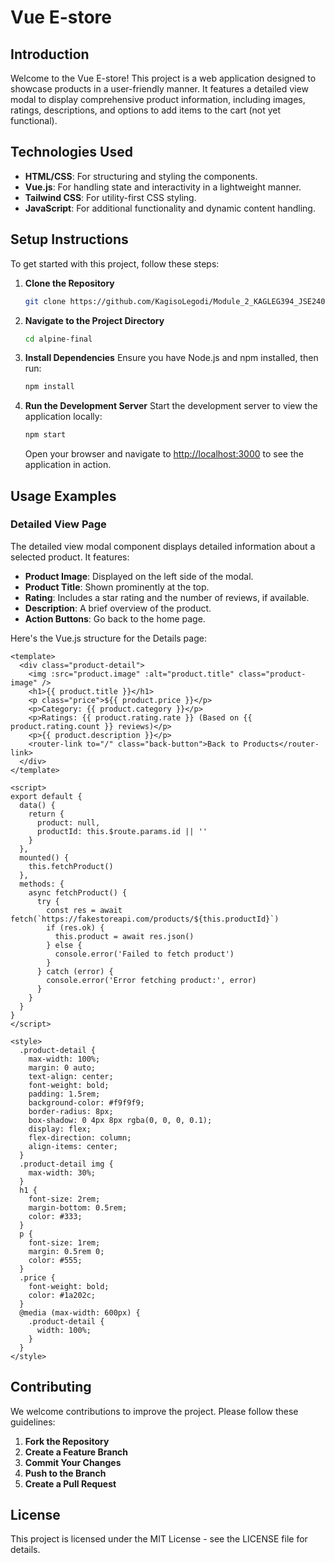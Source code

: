 # Vue E-store

## Introduction
Welcome to the Vue E-store! This project is a web application designed to showcase products in a user-friendly manner. It features a detailed view modal to display comprehensive product information, including images, ratings, descriptions, and options to add items to the cart (not yet functional).

## Technologies Used
- **HTML/CSS**: For structuring and styling the components.
- **Vue.js**: For handling state and interactivity in a lightweight manner.
- **Tailwind CSS**: For utility-first CSS styling.
- **JavaScript**: For additional functionality and dynamic content handling.

## Setup Instructions
To get started with this project, follow these steps:

1. **Clone the Repository**
   ```bash
   git clone https://github.com/KagisoLegodi/Module_2_KAGLEG394_JSE2407-B_KagisoLegodi_JSF01.git
   ```

2. **Navigate to the Project Directory**
   ```bash
   cd alpine-final
   ```

3. **Install Dependencies**
   Ensure you have Node.js and npm installed, then run:
   ```bash
   npm install
   ```

4. **Run the Development Server**
   Start the development server to view the application locally:
   ```bash
   npm start
   ```
   Open your browser and navigate to [http://localhost:3000](http://localhost:3000) to see the application in action.

## Usage Examples

### Detailed View Page
The detailed view modal component displays detailed information about a selected product. It features:
- **Product Image**: Displayed on the left side of the modal.
- **Product Title**: Shown prominently at the top.
- **Rating**: Includes a star rating and the number of reviews, if available.
- **Description**: A brief overview of the product.
- **Action Buttons**: Go back to the home page.

Here's the Vue.js structure for the Details page:

```vue
<template>
  <div class="product-detail">
    <img :src="product.image" :alt="product.title" class="product-image" />
    <h1>{{ product.title }}</h1>
    <p class="price">${{ product.price }}</p>
    <p>Category: {{ product.category }}</p>
    <p>Ratings: {{ product.rating.rate }} (Based on {{ product.rating.count }} reviews)</p>
    <p>{{ product.description }}</p>
    <router-link to="/" class="back-button">Back to Products</router-link>
  </div>
</template>

<script>
export default {
  data() {
    return {
      product: null,
      productId: this.$route.params.id || ''
    }
  },
  mounted() {
    this.fetchProduct()
  },
  methods: {
    async fetchProduct() {
      try {
        const res = await fetch(`https://fakestoreapi.com/products/${this.productId}`)
        if (res.ok) {
          this.product = await res.json()
        } else {
          console.error('Failed to fetch product')
        }
      } catch (error) {
        console.error('Error fetching product:', error)
      }
    }
  }
}
</script>

<style>
  .product-detail {
    max-width: 100%;
    margin: 0 auto;
    text-align: center;
    font-weight: bold;
    padding: 1.5rem;
    background-color: #f9f9f9;
    border-radius: 8px;
    box-shadow: 0 4px 8px rgba(0, 0, 0, 0.1);
    display: flex;
    flex-direction: column;
    align-items: center;
  }
  .product-detail img {
    max-width: 30%;
  }
  h1 {
    font-size: 2rem;
    margin-bottom: 0.5rem;
    color: #333;
  }
  p {
    font-size: 1rem;
    margin: 0.5rem 0;
    color: #555;
  }
  .price {
    font-weight: bold;
    color: #1a202c;
  }
  @media (max-width: 600px) {
    .product-detail {
      width: 100%;
    }
  }
</style>
```

## Contributing
We welcome contributions to improve the project. Please follow these guidelines:
1. **Fork the Repository**
2. **Create a Feature Branch**
3. **Commit Your Changes**
4. **Push to the Branch**
5. **Create a Pull Request**

## License
This project is licensed under the MIT License - see the LICENSE file for details.